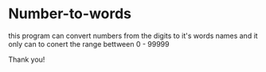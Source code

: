 # Number-to-words

this program can convert numbers from the digits to it's words names
and it only can to conert the range bettween 0 - 99999

Thank you!
